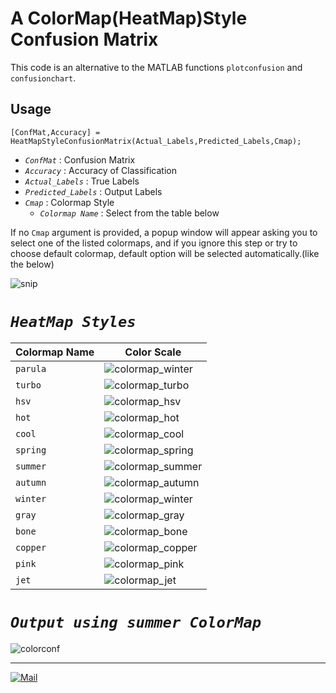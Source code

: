 # A ColorMap(HeatMap)Style Confusion Matrix

This code is an alternative to the MATLAB functions `plotconfusion` and `confusionchart`.


## Usage
```code
[ConfMat,Accuracy] = HeatMapStyleConfusionMatrix(Actual_Labels,Predicted_Labels,Cmap);   
```
* *`ConfMat`*   : Confusion Matrix
* *`Accuracy`*  : Accuracy of Classification
* *`Actual_Labels`*  : True Labels
* *`Predicted_Labels`*  : Output Labels
* *`Cmap`*  : Colormap Style
    + *`Colormap Name`* : Select from the table below

If no `Cmap` argument is provided, a popup window will appear asking you to select one of the listed colormaps, and if you ignore this step or try to choose default colormap, default option will be selected automatically.(like the below)

![snip](https://user-images.githubusercontent.com/96732467/201543726-27d7b757-fe9b-4f5d-b394-dd0d859059bb.PNG)


# *`HeatMap Styles`*

|Colormap Name|    Color Scale                                                                             |
|-------------| -------------------------------------------------------------------------------------------|
|   `parula`	| ![colormap_winter](https://nl.mathworks.com/help/matlab/ref/colormap_parula_update17a.png) |
|    `turbo`  | ![colormap_turbo](https://nl.mathworks.com/help/matlab/ref/colormap_turbo.png)             |
|    `hsv`    | ![colormap_hsv](https://nl.mathworks.com/help/matlab/ref/colormap_hsv.png)                 |
|    `hot	`   | ![colormap_hot](https://nl.mathworks.com/help/matlab/ref/colormap_hot.png)                 |
|    `cool`   | ![colormap_cool](https://nl.mathworks.com/help/matlab/ref/colormap_cool.png)               |
|    `spring` | ![colormap_spring](https://nl.mathworks.com/help/matlab/ref/colormap_spring.png)           |
|    `summer` | ![colormap_summer](https://nl.mathworks.com/help/matlab/ref/colormap_summer.png)           |
|    `autumn` | ![colormap_autumn](https://nl.mathworks.com/help/matlab/ref/colormap_autumn.png)           |
|    `winter` | ![colormap_winter](https://nl.mathworks.com/help/matlab/ref/colormap_winter.png)           |
|    `gray`   | ![colormap_gray](https://nl.mathworks.com/help/matlab/ref/colormap_gray.png)               |
|    `bone`   | ![colormap_bone](https://nl.mathworks.com/help/matlab/ref/colormap_bone.png)               |
|    `copper` | ![colormap_copper](https://nl.mathworks.com/help/matlab/ref/colormap_copper.png)           |
|    `pink`   | ![colormap_pink](https://nl.mathworks.com/help/matlab/ref/colormap_pink.png)               |
|    `jet`    | ![colormap_jet](https://nl.mathworks.com/help/matlab/ref/colormap_jet.png)                 |

# *`Output using summer ColorMap`*

![colorconf](https://user-images.githubusercontent.com/96732467/201543208-13c06f32-c826-45a2-b94f-6358692fad75.jpg)

------
[![Mail](https://img.shields.io/badge/Gmail-farhaad.abedinzade%40gmail.com-critical?style=flat-square&logo=gmail)]()
